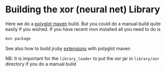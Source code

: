 Building the xor (neural net) Library
===================

Here we do a [polyglot maven][polyglot] build. But you could do a manual build quite easily if you wished. If you have recent mvn installed all you need to do is

```bash
mvn package
```

See also how to build jruby [extensions][extensions] with polyglot maven

NB: It is important for the `library_loader` to put the xor jar in `library/xor` directory if you do a manual bulid


[polyglot]:https://github.com/takari/polyglot-maven
[extensions]:https://github.com/jruby/jruby-examples
